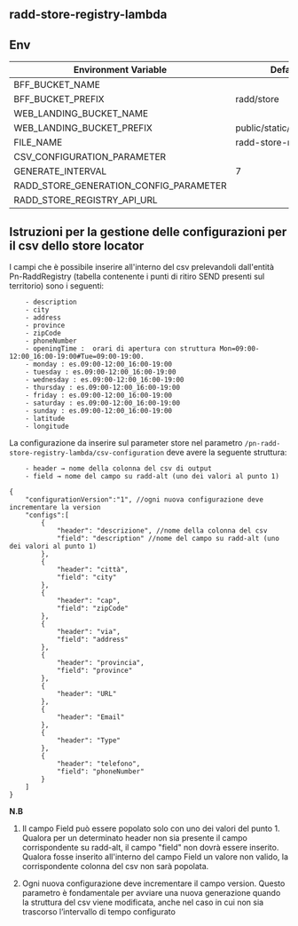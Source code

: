## radd-store-registry-lambda

## Env
| **Environment Variable**               | **Default**             | **Required** |
|----------------------------------------|-------------------------|:------------:|
| BFF_BUCKET_NAME                        |                         |     yes      |
| BFF_BUCKET_PREFIX                      | radd/store              |      no      |
| WEB_LANDING_BUCKET_NAME                |                         |     yes      |
| WEB_LANDING_BUCKET_PREFIX              | public/static/documents |      no      |
| FILE_NAME                              | radd-store-registry     |      no      |
| CSV_CONFIGURATION_PARAMETER            |                         |     yes      |
| GENERATE_INTERVAL                      | 7                       |      no      |
| RADD_STORE_GENERATION_CONFIG_PARAMETER |                         |      no      |
| RADD_STORE_REGISTRY_API_URL            |                         |     yes      |

## Istruzioni per la gestione delle configurazioni per il csv dello store locator

I campi che è possibile inserire all'interno del csv prelevandoli dall'entità Pn-RaddRegistry (tabella contenente i punti di ritiro SEND presenti sul territorio)
sono i seguenti:
```
    - description
    - city
    - address
    - province
    - zipCode
    - phoneNumber
    - openingTime :  orari di apertura con struttura Mon=09:00-12:00_16:00-19:00#Tue=09:00-19:00.
    - monday : es.09:00-12:00_16:00-19:00
    - tuesday : es.09:00-12:00_16:00-19:00
    - wednesday : es.09:00-12:00_16:00-19:00 
    - thursday : es.09:00-12:00_16:00-19:00
    - friday : es.09:00-12:00_16:00-19:00
    - saturday : es.09:00-12:00_16:00-19:00
    - sunday : es.09:00-12:00_16:00-19:00
    - latitude
    - longitude
```

La configurazione da inserire sul parameter store nel parametro `/pn-radd-store-registry-lambda/csv-configuration` deve avere la seguente struttura:

```
    - header → nome della colonna del csv di output 
    - field → nome del campo su radd-alt (uno dei valori al punto 1)
 ```   

```
{
    "configurationVersion":"1", //ogni nuova configurazione deve incrementare la version
    "configs":[
        {
            "header": "descrizione", //nome della colonna del csv
            "field": "description" //nome del campo su radd-alt (uno dei valori al punto 1)
        },
        {
            "header": "città",
            "field": "city"
        },
        {
            "header": "cap",
            "field": "zipCode"
        },
        {
            "header": "via",
            "field": "address"
        },
        {
            "header": "provincia",
            "field": "province"
        },
        {
            "header": "URL"
        },
        {
            "header": "Email"
        },
        {
            "header": "Type"
        },
        {
            "header": "telefono",
            "field": "phoneNumber"
        }
    ]
}
```

**N.B**

1. Il campo Field può essere popolato solo con uno dei valori del punto 1.
   Qualora per un determinato header non sia presente il campo corrispondente su radd-alt, il campo "field" non dovrà essere inserito.
   Qualora fosse inserito all'interno del campo Field un valore non valido, la corrispondente colonna del csv non sarà popolata.

4. Ogni nuova configurazione deve incrementare il campo version.
   Questo parametro è fondamentale per avviare una nuova generazione quando la struttura del csv viene modificata,
   anche nel caso in cui non sia trascorso l’intervallo di tempo configurato


